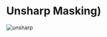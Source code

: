 # Unsharp Masking)

![unsharp](https://github.com/nitishabharathi/Digital-Image-Processing/blob/master/Unsharp%20Masking/unsharp_mask.png?raw=true)
